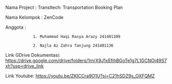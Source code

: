 Nama Project  : TransItech: Transportation Booking Plan

Nama Kelompok : ZenCode

Anggota       :
                
                1. Muhammad Haqi Rasya Arazy 241401109
                
                2. Najla Az Zahra Tanjung 241401136

Link GDrive Dokumentasi:
https://drive.google.com/drive/folders/1mrX9J1xEfihBGoTe1g7L1GCNOj49S7xh?usp=drive_link 

Link Youtube:
https://youtu.be/ZKICCra9O1U?si=C21hSDZ9s_OXFQMZ 
